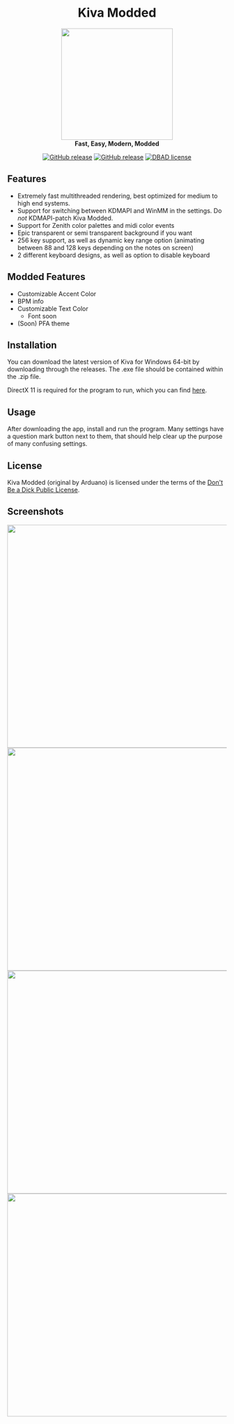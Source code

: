 <h1 align="center">Kiva Modded</h1>

<p align="center">
    <img src="https://i.imgur.com/g0XBUMN.png" width="256" style=""/>
    <br />
    <strong>Fast, Easy, Modern, Modded</strong>
</p>

<p align="center">
    <a href="https://github.com/MrCHB1/Kiva-Modded/releases/"><img src="https://img.shields.io/github/release/MrCHB1/Kiva-Modded.svg?style=flat-square" alt="GitHub release"></a>
    <a href="https://github.com/MrCHB1/Kiva-Modded/releases/"><img src="https://img.shields.io/github/downloads/MrCHB1/Kiva-Modded/total.svg?style=flat-square" alt="GitHub release"></a>
    <a href="https://github.com/MrCHB1/Kiva-Modded/blob/master/LICENSE"><img src="https://img.shields.io/badge/license-DBAD-blue.svg?style=flat-square" alt="DBAD license"></a>
</p>

## Features
- Extremely fast multithreaded rendering, best optimized for medium to high end systems.
- Support for switching between KDMAPI and WinMM in the settings. Do *not* KDMAPI-patch Kiva Modded.
- Support for Zenith color palettes and midi color events
- Epic transparent or semi transparent background if you want
- 256 key support, as well as dynamic key range option (animating between 88 and 128 keys depending on the notes on screen)
- 2 different keyboard designs, as well as option to disable keyboard

## Modded Features
- Customizable Accent Color
- BPM info
- Customizable Text Color
   - Font soon
- (Soon) PFA theme

## Installation
You can download the latest version of Kiva for Windows 64-bit by downloading through the releases. The .exe file should be contained within the .zip file.

DirectX 11 is required for the program to run, which you can find [here](https://www.microsoft.com/en-us/download/details.aspx?id=17431).

## Usage
After downloading the app, install and run the program. Many settings have a question mark button next to them, that should help clear up the purpose of many confusing settings.

## License
Kiva Modded (original by Arduano) is licensed under the terms of the [Don't Be a Dick Public License](https://github.com/arduano/Kiva/blob/master/LICENSE).

## Screenshots
<img src="https://i.imgur.com/YD0wHE1.png" width="512" />
<img src="https://i.imgur.com/48GfALp.png" width="512" />
<img src="https://i.imgur.com/QpgjYcv.png" width="512" />
<img src="https://i.imgur.com/NU2hwgB.jpg" width="512" />
